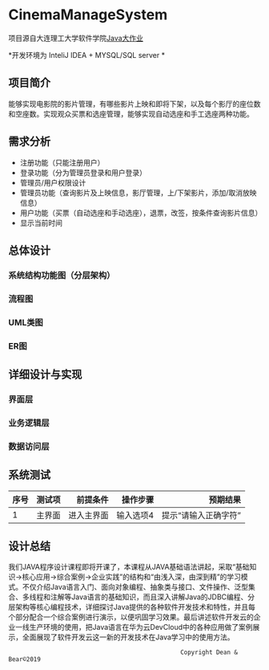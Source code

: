 # CinemaManageSystem
项目源自大连理工大学软件学院[Java大作业](JAVA高级编程大作业.pdf)

*开发环境为  InteliJ IDEA + MYSQL/SQL server *

## 项目简介
能够实现电影院的影片管理，有哪些影片上映和即将下架，以及每个影厅的座位数和空座数。实现观众买票和选座管理，能够实现自动选座和手工选座两种功能。

## 需求分析
+ 注册功能（只能注册用户）
+ 登录功能（分为管理员登录和用户登录）
+ 管理员/用户权限设计
+ 管理员功能（查询影片及上映信息，影厅管理，上/下架影片，添加/取消放映信息）
+ 用户功能（买票（自动选座和手动选座），退票，改签，按条件查询影片信息）
+ 显示当前时间

## 总体设计
### 系统结构功能图（分层架构）
### 流程图
### UML类图
### ER图

## 详细设计与实现
### 界面层

### 业务逻辑层

### 数据访问层


## 系统测试
序号|测试项|前提条件|操作步骤|预期结果|
--|:--:|--:|--:|--:
1 |主界面|进入主界面|输入选项4|提示“请输入正确字符”|通过

## 设计总结
我们JAVA程序设计课程即将开课了，本课程从JAVA基础语法讲起，采取“基础知识→核心应用→综合案例→企业实践”的结构和“由浅入深，由深到精”的学习模式。不仅介绍Java语言入门、面向对象编程、抽象类与接口、文件操作、泛型集合、多线程和注解等Java语言的基础知识，而且深入讲解Java的JDBC编程、分层架构等核心编程技术，详细探讨Java提供的各种软件开发技术和特性，并且每个部分配合一个综合案例进行演示，以便巩固学习效果。最后讲述软件开发云的企业一线生产环境的使用，把Java语言在华为云DevCloud中的各种应用做了案例展示，全面展现了软件开发云这一新的开发技术在Java学习中的使用方法。

                                                    
                                                    Copyright Dean & Bear©2019
